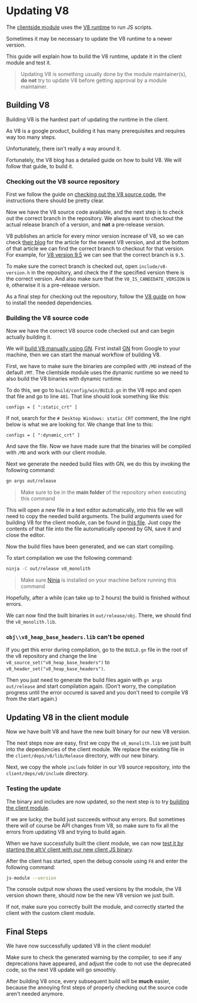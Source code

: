 # Updating V8

The [clientside module](/client) uses the [V8 runtime](https://v8.dev) to run JS scripts.

Sometimes it may be necessary to update the V8 runtime to a newer version.

This guide will explain how to build the V8 runtime, update it in the client module and test it.

> Updating V8 is something usually done by the module maintainer(s), **do not** try to update V8 before
> getting approval by a module maintainer.

## Building V8

Building V8 is the hardest part of updating the runtime in the client.

As V8 is a google product, building it has many prerequisites and requires way too many steps.

Unfortunately, there isn't really a way around it.

Fortunately, the V8 blog has a detailed guide on how to build V8. We will follow that guide, to build it.

### Checking out the V8 source repository

First we follow the guide on [checking out the V8 source code](https://v8.dev/docs/source-code),
the instructions there should be pretty clear.

Now we have the V8 source code available, and the next step is to check out the correct branch
in the repository.
We always want to checkout the actual release branch of a version, and **not** a pre-release version.

V8 publishes an article for every minor version increase of V8, so we can check [their blog](https://v8.dev/blog)
for the article for the newest V8 version, and at the bottom of that article we can find the correct branch to checkout for that version.
For example, for [V8 version 9.5](https://v8.dev/blog/v8-release-95#v8-api) we can see that the correct branch is `9.5`.

To make sure the correct branch is checked out, open `include/v8-version.h` in the repository, and check the if the specified version there
is the correct version. And also make sure that the `V8_IS_CANDIDATE_VERSION` is `0`, otherwise it is a pre-release version.

As a final step for checking out the repository, follow the [V8 guide](https://v8.dev/docs/build#installing-build-dependencies) on how to install the needed dependencies.

### Building the V8 source code

Now we have the correct V8 source code checked out and can begin actually building it.

We will [build V8 manually using GN](https://v8.dev/docs/build-gn).
First install [GN](https://gn.googlesource.com/gn/) from Google to your machine, then we can start the manual workflow of building V8.

First, we have to make sure the binaries are compiled with `/MD` instead of the default `/MT`.
The clientside module uses the dynamic runtime so we need to also build the V8 binaries with dynamic runtime.

To do this, we go to `build/config/win/BUILD.gn` in the V8 repo and open that file and go to line `481`.
That line should look something like this:
```gn
configs = [ ":static_crt" ]
```
If not, search for the `# Desktop Windows: static CRT` comment, the line right below is what we are looking for.
We change that line to this:
```gn
configs = [ ":dynamic_crt" ]
```
And save the file.
Now we have made sure that the binaries will be compiled with `/MD` and work with our client module.

Next we generate the needed build files with GN, we do this by invoking the following command:
```sh
gn args out/release
```

> Make sure to be in the **main folder** of the repository when executing this command

This will open a new file in a text editor automatically, into this file we will need to copy the
needed build arguments. The build arguments used for building V8 for the client module,
can be found in [this file](/client/deps/v8/args-release.gn).
Just copy the contents of that file into the file automatically opened by GN, save it and close the editor.

Now the build files have been generated, and we can start compiling.

To start compilation we use the following command:
```sh
ninja -C out/release v8_monolith
```

> Make sure [Ninja](https://ninja-build.org/) is installed on your machine before running this command

Hopefully, after a while (can take up to 2 hours) the build is finished without errors.

We can now find the built binaries in `out/release/obj`. There, we should find the `v8_monolith.lib`.

### `obj\\v8_heap_base_headers.lib` can't be opened

If you get this error during compilation, go to the `BUILD.gn` file in the root of the v8 repository
and change the line `v8_source_set("v8_heap_base_headers")` to `v8_header_set("v8_heap_base_headers")`.

Then you just need to generate the build files again with `gn args out/release` and start compilation again.
(Don't worry, the compilation progress until the error occured is saved and you don't need to compile V8 from the start again.)

## Updating V8 in the client module

Now we have built V8 and have the new built binary for our new V8 version.

The next steps now are easy, first we copy the `v8_monolith.lib` we just built into the dependencies of the client module.
We replace the existing file in the `client/deps/v8/lib/Release` directory, with our new binary.

Next, we copy the whole `include` folder in our V8 source repository, into the `client/deps/v8/include` directory.

### Testing the update

The binary and includes are now updated, so the next step is to try [building the client module](building.md#client).

If we are lucky, the build just succeeds without any errors. But sometimes there will of course be API changes from V8,
so make sure to fix all the errors from updating V8 and trying to build again.

When we have successfully built the client module, we can now [test it by starting the alt:V client with our new client JS binary](building.md#testing-1).

After the client has started, open the debug console using `F8` and enter the following command:
```sh
js-module --version
```

The console output now shows the used versions by the module, the V8 version shown there, should now be the new V8 version we just built.

If not, make sure you correctly built the module, and correctly started the client with the custom client module.

## Final Steps

We have now successfully updated V8 in the client module!

Make sure to check the generated warning by the compiler, to see if any deprecations have appeared, and adjust the code to not use the deprecated code,
so the next V8 update will go smoothly.

After building V8 once, every subsequent build will be **much** easier, because the annoying first steps of properly checking out the source code
aren't needed anymore.
